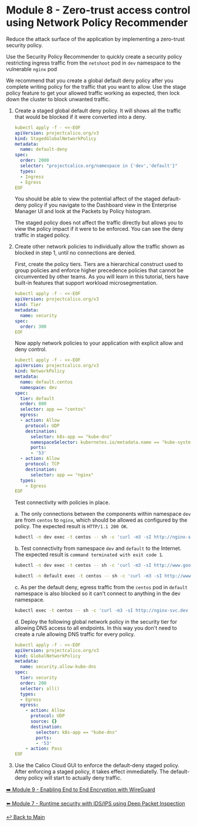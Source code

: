 # Module 8 - Zero-trust access control using Network Policy Recommender

Reduce the attack surface of the application by implementing a zero-trust security policy.

Use the Security Policy Recommender to quickly create a security policy restricting ingress traffic from the ```netshoot``` pod in ```dev``` namespace to the vulnerable ```nginx``` pod

We recommend that you create a global default deny policy after you complete writing policy for the traffic that you want to allow. Use the stage policy feature to get your allowed traffic working as expected, then lock down the cluster to block unwanted traffic.

1. Create a staged global default deny policy. It will shows all the traffic that would be blocked if it were converted into a deny.

   ```yaml
   kubectl apply -f - <<-EOF
   apiVersion: projectcalico.org/v3
   kind: StagedGlobalNetworkPolicy
   metadata:
     name: default-deny
   spec:
     order: 2000
     selector: "projectcalico.org/namespace in {'dev','default'}"
     types:
     - Ingress
     - Egress
   EOF
   ```

   You should be able to view the potential affect of the staged default-deny policy if you navigate to the Dashboard view in the Enterprise Manager UI and look at the Packets by Policy histogram.

   The staged policy does not affect the traffic directly but allows you to view the policy impact if it were to be enforced. You can see the deny traffic in staged policy.


2. Create other network policies to individually allow the traffic shown as blocked in step 1, until no connections are denied.
  
   First, create the policy tiers. Tiers are a hierarchical construct used to group policies and enforce higher precedence policies that cannot be circumvented by other teams. As you will learn in this tutorial, tiers have built-in features that support workload microsegmentation.

   ```yaml
   kubectl apply -f - <<-EOF   
   apiVersion: projectcalico.org/v3
   kind: Tier
   metadata:
     name: security
   spec:
     order: 300
   EOF
   ```

   Now apply network policies to your application with explicit allow and deny control.

   ```yaml
   kubectl apply -f - <<-EOF   
   apiVersion: projectcalico.org/v3
   kind: NetworkPolicy
   metadata:
     name: default.centos
     namespace: dev
   spec:
     tier: default
     order: 800
     selector: app == "centos"
     egress:
     - action: Allow
       protocol: UDP
       destination:
         selector: k8s-app == "kube-dns"
         namespaceSelector: kubernetes.io/metadata.name == "kube-system" 
         ports:
         - '53'
     - action: Allow
       protocol: TCP
       destination:
         selector: app == "nginx"
     types:
       - Egress
   EOF
   ```

   Test connectivity with policies in place.

   a. The only connections between the components within namespace ```dev``` are from ```centos``` to ```nginx```, which should be allowed as configured by the policy. The expected result is `HTTP/1.1 200 OK`.

   ```bash
   kubectl -n dev exec -t centos -- sh -c 'curl -m3 -sI http://nginx-svc 2>/dev/null | grep HTTP'
   ```

   b. Test connectivity from namespace ```dev``` and ```default``` to the Internet. The expected result is `command terminated with exit code 1`.
   
   ```bash   
   kubectl -n dev exec -t centos -- sh -c 'curl -m3 -sI http://www.google.com 2>/dev/null | grep HTTP'
   ```

   ```bash   
   kubectl -n default exec -t centos -- sh -c 'curl -m3 -sI http://www.google.com 2>/dev/null | grep HTTP'
   ```
   
   c. As per the default deny, egress traffic from the ```centos``` pod in ```default``` namespace is also blocked so it can't connect to anything in the dev namespace.
   
   ```bash
   kubectl exec -t centos -- sh -c 'curl -m3 -sI http://nginx-svc.dev 2>/dev/null | grep HTTP'
   ```


   d. Deploy the following global network policy in the security tier for allowing DNS access to all endpoints. In this way you don't need to create a rule allowing DNS traffic for every policy.

   ```yaml
   kubectl apply -f - <<-EOF
   apiVersion: projectcalico.org/v3
   kind: GlobalNetworkPolicy
   metadata:
     name: security.allow-kube-dns
   spec:
     tier: security
     order: 200
     selector: all()
     types:
     - Egress    
     egress:
       - action: Allow
         protocol: UDP
         source: {}
         destination:
           selector: k8s-app == "kube-dns"
           ports:
           - '53'
       - action: Pass
   EOF
   ```

3. Use the Calico Cloud GUI to enforce the default-deny staged policy. After enforcing a staged policy, it takes effect immediatelly. The default-deny policy will start to actually deny traffic.

[:arrow_right: Module 9 - Enabling End to End Encryption with WireGuard](module-9-encryption.md) <br>

[:arrow_left: Module 7 - Runtime security with IDS/IPS using Deep Packet Inspection](module-7-runtimesec.md)

[:leftwards_arrow_with_hook: Back to Main](../README.md)